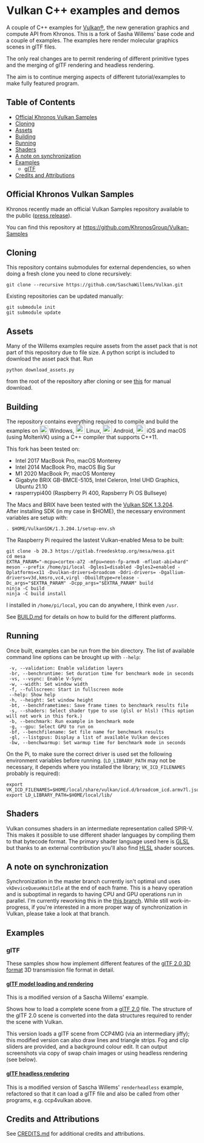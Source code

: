 # Vulkan C++ examples and demos

A couple of C++ examples for [Vulkan®](https://www.khronos.org/vulkan/), the new generation graphics and compute API from Khronos. This is
a fork of Sasha Willems' base code and a couple of examples. The examples here render molecular graphics scenes in glTF files.

The only real changes are to permit rendering of different primitive types and the merging of glTF rendering and headless rendering.

The aim is to continue merging aspects of different tutorial/examples to make fully featured program.

## Table of Contents
+ [Official Khronos Vulkan Samples](#official-khronos-vulkan-samples)
+ [Cloning](#Cloning)
+ [Assets](#Assets)
+ [Building](#Building)
+ [Running](#Running)
+ [Shaders](#Shaders)
+ [A note on synchronization](#a-note-on-synchronization)
+ [Examples](#Examples)
    + [glTF](#glTF)
+ [Credits and Attributions](#credits-and-attributions)

## Official Khronos Vulkan Samples

Khronos recently made an official Vulkan Samples repository available to the public ([press release](https://www.khronos.org/blog/vulkan-releases-unified-samples-repository?utm_source=Khronos%20Blog&utm_medium=Twitter&utm_campaign=Vulkan%20Repository)).

You can find this repository at https://github.com/KhronosGroup/Vulkan-Samples

## Cloning
This repository contains submodules for external dependencies, so when doing a fresh clone you need to clone recursively:

```
git clone --recursive https://github.com/SaschaWillems/Vulkan.git
```

Existing repositories can be updated manually:

```
git submodule init
git submodule update
```

## Assets
Many of the Willems examples require assets from the asset pack that is not part of this repository due to file size. A python script is included to download the asset pack that. Run

    python download_assets.py

from the root of the repository after cloning or see [this](data/README.md) for manual download.

## Building

The repository contains everything required to compile and build the examples on <img src="./images/windowslogo.png" alt="" height="22px" valign="bottom"> Windows, <img src="./images/linuxlogo.png" alt="" height="24px" valign="bottom"> Linux, <img src="./images/androidlogo.png" alt="" height="24px" valign="bottom"> Android, <img src="./images/applelogo.png" alt="" valign="bottom" height="24px"> iOS and macOS (using MoltenVK) using a C++ compiler that supports C++11.

This fork has been tested on: 
- Intel 2017 MacBook Pro, macOS Monterey
- Intel 2014 MacBook Pro, macOS Big Sur
- M1 2020 MacBook Pr, macOS Monterey
- Gigabyte BRIX GB-BMCE-5105, Intel Celeron, Intel UHD Graphics, Ubuntu 21.10
- rasperrypi400 (Raspberry Pi 400, Rapsberry Pi OS Bullseye)

The Macs and BRIX have been tested with the [Vulkan SDK 1.3.204](https://vulkan.lunarg.com/sdk/home).  
After installing SDK (in my case in $HOME), the necessary environment variables are setup with:
```
. $HOME/VulkanSDK/1.3.204.1/setup-env.sh
```

The Raspberry Pi required the lastest Vulkan-enabled Mesa to be built:
```
git clone -b 20.3 https://gitlab.freedesktop.org/mesa/mesa.git
cd mesa
EXTRA_PARAM="-mcpu=cortex-a72 -mfpu=neon-fp-armv8 -mfloat-abi=hard"
meson --prefix /home/pi/local -Dgles1=disabled -Dgles2=enabled -Dplatforms=x11 -Dvulkan-drivers=broadcom -Ddri-drivers= -Dgallium-drivers=v3d,kmsro,vc4,virgl -Dbuildtype=release -Dc_args="$EXTRA_PARAM" -Dcpp_args="$EXTRA_PARAM" build
ninja -C build
ninja -C build install
```

I installed in `/home/pi/local`, you can do anywhere, I think even `/usr`.

See [BUILD.md](BUILD.md) for details on how to build for the different platforms.

## Running

Once built, examples can be run from the bin directory. The list of available command line options can be brought up with `--help`:
```
 -v, --validation: Enable validation layers
 -br, --benchruntime: Set duration time for benchmark mode in seconds
 -vs, --vsync: Enable V-Sync
 -w, --width: Set window width
 -f, --fullscreen: Start in fullscreen mode
 --help: Show help
 -h, --height: Set window height
 -bt, --benchframetimes: Save frame times to benchmark results file
 -s, --shaders: Select shader type to use (glsl or hlsl) (This option will not work in this fork.)
 -b, --benchmark: Run example in benchmark mode
 -g, --gpu: Select GPU to run on
 -bf, --benchfilename: Set file name for benchmark results
 -gl, --listgpus: Display a list of available Vulkan devices
 -bw, --benchwarmup: Set warmup time for benchmark mode in seconds
```

On the Pi, to make sure the correct driver is used set the following environment variables before running. (`LD_LIBRARY_PATH` may not be necessary, it
depends where you installed the library; `VK_ICD_FILENAMES` probably is required):
```
export VK_ICD_FILENAMES=$HOME/local/share/vulkan/icd.d/broadcom_icd.armv7l.json
export LD_LIBRARY_PATH=$HOME/local/lib/
```

## Shaders

Vulkan consumes shaders in an intermediate representation called SPIR-V. This makes it possible to use different shader languages by compiling them to that bytecode format. The primary shader language used here is [GLSL](data/shaders/glsl) but thanks to an external contribution you'll also find [HLSL](data/shaders/hlsl) shader sources.

## A note on synchronization

Synchronization in the master branch currently isn't optimal und uses ```vkDeviceQueueWaitIdle``` at the end of each frame. This is a heavy operation and is suboptimal in regards to having CPU and GPU operations run in parallel. I'm currently reworking this in the [this branch](https://github.com/SaschaWillems/Vulkan/tree/proper_sync_dynamic_cb). While still work-in-progress, if you're interested in a more proper way of synchronization in Vulkan, please take a look at that branch.


## Examples

### glTF

These samples show how implement different features of the [glTF 2.0 3D format](https://www.khronos.org/gltf/) 3D transmission file format in detail.

#### [glTF model loading and rendering](examples/ccp4vulkan/)

This is a modified version of a Sascha Willems' example.

Shows how to load a complete scene from a [glTF 2.0](https://github.com/KhronosGroup/glTF) file. The structure of the glTF 2.0 scene is converted into the data structures required to render the scene with Vulkan.

This version loads a glTF scene from CCP4MG (via an intermediary jiffy); this modified version can also draw lines and triangle strips. Fog and clip
sliders are provided, and a background colour edit. It can output screenshots via copy of swap chain images or using headless rendering (see below).

#### [glTF headless rendering](examples/renderheadless/)

This is a modified version of Sascha Willems' `renderheadless` example, refactored so that it can load a glTF file and also be called from
other programs, e.g. ccp4vulkan above.

## Credits and Attributions
See [CREDITS.md](CREDITS.md) for additional credits and attributions.
